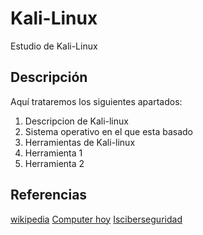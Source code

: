 # Kali-Linux
Estudio de Kali-Linux
## Descripción
Aquí trataremos los siguientes apartados:
1. Descripcion de Kali-linux
2. Sistema operativo en el que esta basado
3. Herramientas de Kali-linux
4. Herramienta 1
5. Herramienta 2

## Referencias
[wikipedia](https://es.wikipedia.org/wiki/Kali_Linux)
[Computer hoy](https://computerhoy.com/paso-a-paso/software/que-es-kali-linux-que-puedes-hacer-41671)
[Isciberseguridad](https://isciberseguridad.es/kali-linux-descargar-instalar/)
